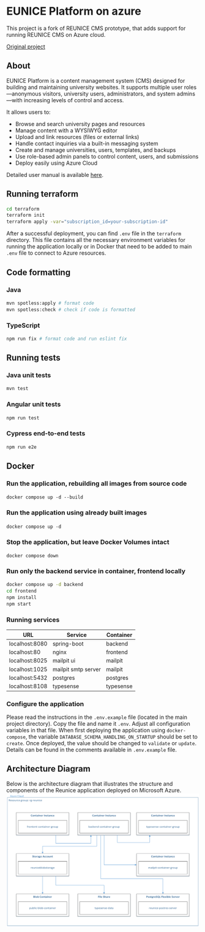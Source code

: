 # EUNICE Platform on azure

This project is a fork of REUNICE CMS prototype, that adds support for running REUNICE CMS on Azure cloud.

[Original project](https://github.com/AdrianKokot/put-reunice-platform)

## About 
EUNICE Platform is a content management system (CMS) designed for building and maintaining university websites. It supports multiple user roles—anonymous visitors, university users, administrators, and system admins—with increasing levels of control and access.

It allows users to:
- Browse and search university pages and resources
- Manage content with a WYSIWYG editor
- Upload and link resources (files or external links)
- Handle contact inquiries via a built-in messaging system
- Create and manage universities, users, templates, and backups
- Use role-based admin panels to control content, users, and submissions
- Deploy easily using Azure Cloud

Detailed user manual is available [here](./user_manual.pdf).

## Running terraform

```bash
cd terraform
terraform init
terraform apply -var="subscription_id=your-subscription-id"
```

After a successful deployment, you can find `.env` file in the `terraform` directory. This file contains all the necessary environment variables for running the application locally or in Docker that need to be added to main `.env` file to connect to Azure resources.

## Code formatting

### Java

```bash
mvn spotless:apply # format code
mvn spotless:check # check if code is formatted
```

### TypeScript

```bash
npm run fix # format code and run eslint fix
```

## Running tests

### Java unit tests

```bash
mvn test
```

### Angular unit tests

```bash
npm run test
```

### Cypress end-to-end tests

```bash
npm run e2e
```

## Docker

### Run the application, rebuilding all images from source code
`docker compose up -d --build`

### Run the application using already built images
`docker compose up -d`

### Stop the application, but leave Docker Volumes intact
`docker compose down`

### Run only the backend service in container, frontend locally
```bash
docker compose up -d backend
cd frontend
npm install
npm start
```

### Running services

| URL | Service | Container |
| --- | --- | --- |
| localhost:8080 | spring-boot | backend |
| localhost:80 | nginx | frontend |
| localhost:8025 | mailpit ui | mailpit |
| localhost:1025 | mailpit smtp server | mailpit |
| localhost:5432 | postgres | postgres |
| localhost:8108 | typesense | typesense |

### Configure the application
Please read the instructions in the `.env.example` file (located in the main project directory). Copy the file and name it `.env`. Adjust all configuration variables in that file. When first deploying the application using `docker-compose`, the variable `DATABASE_SCHEMA_HANDLING_ON_STARTUP` should be set to `create`. Once deployed, the value should be changed to `validate` or `update`. Details can be found in the comments available in `.env.example` file.

## Architecture Diagram
Below is the architecture diagram that illustrates the structure and components of the Reunice application deployed on Microsoft Azure.
![Azure Architecture Diagram](./azure-diagram.png)
